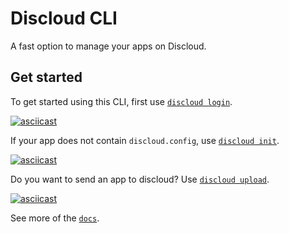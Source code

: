 # Discloud CLI

A fast option to manage your apps on Discloud.

## Get started

To get started using this CLI, first use [`discloud login`](./docs/login.md).

[![asciicast](https://asciinema.org/a/519076.svg)](https://asciinema.org/a/519076)

If your app does not contain `discloud.config`, use [`discloud init`](./docs/init.md).

[![asciicast](https://asciinema.org/a/YY4Y82Nou5NpyxEv9gEEJl6vb.svg)](https://asciinema.org/a/YY4Y82Nou5NpyxEv9gEEJl6vb)

Do you want to send an app to discloud? Use [`discloud upload`](./docs/upload.md).

[![asciicast](https://asciinema.org/a/lSrJBrnwCPMXO2jsMQnNUDdx6.svg)](https://asciinema.org/a/lSrJBrnwCPMXO2jsMQnNUDdx6)

See more of the [`docs`](./docs/readme.md).
